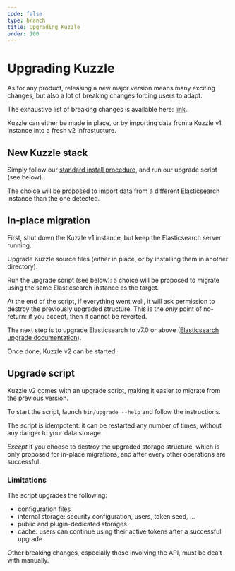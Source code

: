 ```yaml
---
code: false
type: branch
title: Upgrading Kuzzle
order: 100
---
```


# Upgrading Kuzzle

As for any product, releasing a new major version means many exciting changes, but also a lot of breaking changes forcing users to adapt.

The exhaustive list of breaking changes is available here: [link](/core/2/guides/migrate-from-v1/changes).

Kuzzle can either be made in place, or by importing data from a Kuzzle v1 instance into a fresh v2 infrastucture.

## New Kuzzle stack 

Simply follow our [standard install procedure](/core/2/guides/advanced/4-installing-and-running), and run our upgrade script (see below).

The choice will be proposed to import data from a different Elasticsearch instance than the one detected.

## In-place migration

First, shut down the Kuzzle v1 instance, but keep the Elasticsearch server running.

Upgrade Kuzzle source files (either in place, or by installing them in another directory).

Run the upgrade script (see below): a choice will be proposed to migrate using the same Elasticsearch instance as the target.

At the end of the script, if everything went well, it will ask permission to destroy the previously upgraded structure. This is the *only* point of no-return: if you accept, then it cannot be reverted.

The next step is to upgrade Elasticsearch to v7.0 or above ([Elasticsearch upgrade documentation](https://www.elastic.co/guide/en/elasticsearch/reference/7.4/setup-upgrade.html)).

Once done, Kuzzle v2 can be started.

## Upgrade script

Kuzzle v2 comes with an upgrade script, making it easier to migrate from the previous version.

To start the script, launch `bin/upgrade --help` and follow the instructions.

The script is idempotent: it can be restarted any number of times, without any danger to your data storage.

*Except* if you choose to destroy the upgraded storage structure, which is only proposed for in-place migrations, and after every other operations are successful.

### Limitations

The script upgrades the following:
- configuration files
- internal storage: security configuration, users, token seed, ...
- public and plugin-dedicated storages
- cache: users can continue using their active tokens after a successful upgrade

Other breaking changes, especially those involving the API, must be dealt with manually.

